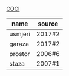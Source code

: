 [COCI](http://www.hsin.hr/coci/)

| name    | source |
| ------- | ------ |
| usmjeri | 2017#2 |
| garaza  | 2017#2 |
| prostor | 2006#6 |
| staza   | 2007#1 |
